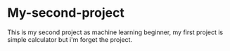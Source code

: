 # My-second-project
This is my second project as machine learning beginner, my first project is simple calculator but i'm forget the project.
